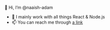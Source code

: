👋 Hi, I’m @naaish-adam

- 👀 I mainly work with all things React & Node.js
- 📫 You can reach me through [a link](t.me/naaishadam)

<!---
naaish-adam/naaish-adam is a ✨ special ✨ repository because its `README.md` (this file) appears on your GitHub profile.
You can click the Preview link to take a look at your changes.
--->
